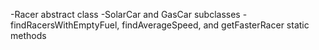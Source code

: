 -Racer abstract class
-SolarCar and GasCar subclasses
-findRacersWithEmptyFuel, findAverageSpeed, and getFasterRacer static methods
